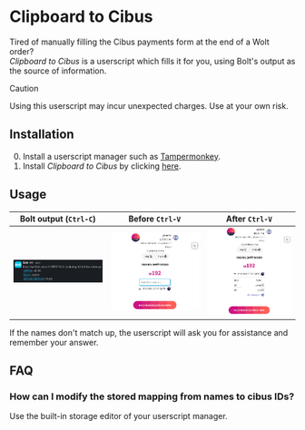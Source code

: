 # Clipboard to Cibus

Tired of manually filling the Cibus payments form at the end of a Wolt order?  
_Clipboard to Cibus_ is a userscript which fills it for you, using Bolt's output as the source of information.

> [!CAUTION]
> Using this userscript may incur unexpected charges. Use at your own risk.

## Installation

0. Install a userscript manager such as [Tampermonkey](https://www.tampermonkey.net/).
1. Install _Clipboard to Cibus_ by clicking [here](https://github.com/ramikg/clipboard-to-cibus/raw/main/clipboard-to-cibus.user.js).

## Usage

| Bolt output (`Ctrl-C`)                    | Before `Ctrl-V`                              | After `Ctrl-V`                             |
|-------------------------------------------|----------------------------------------------|--------------------------------------------|
| ![Bolt output](resources/bolt_output.png) | ![Before Ctrl-V](resources/before_paste.png) | ![After Ctrl-V](resources/after_paste.png) |

If the names don't match up, the userscript will ask you for assistance and remember your answer.

## FAQ

### How can I modify the stored mapping from names to cibus IDs?

Use the built-in storage editor of your userscript manager.
